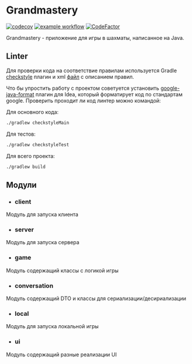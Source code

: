 # Grandmastery

[![codecov](https://codecov.io/gh/LostHikking/grandmastery/branch/main/graph/badge.svg?token=1NT8RP2OJY)](https://codecov.io/gh/LostHikking/grandmastery)
[![example workflow](https://github.com/LostHikking/grandmastery/actions/workflows/gradle.yml/badge.svg)](https://github.com/LostHikking/grandmastery/actions)
[![CodeFactor](https://www.codefactor.io/repository/github/losthikking/grandmastery/badge)](https://www.codefactor.io/repository/github/losthikking/grandmastery)

Grandmastery - приложение для игры в шахматы, написанное на Java.

## Linter

Для проверки кода на соответствие правилам используется
Gradle [checkstyle](https://docs.gradle.org/current/userguide/checkstyle_plugin.html) плагин и
xml [файл](./config/checkstyle/checkstyle.xml) с описанием правил.

Что бы упростить работу с проектом советуется
установить [google-java-format](https://plugins.jetbrains.com/plugin/8527-google-java-format) плагин для Idea, который
форматирует код по стандартам google. Проверить проходит ли код линтер можно командой:

Для основного кода:

```bash
./gradlew checkstyleMain
```

Для тестов:

```bash
./gradlew checkstyleTest
```

Для всего проекта:

```bash
./gradlew build
```

## Модули

- ### client
Модуль для запуска клиента

- ### server
Модуль для запуска сервера

- ### game
Модуль содержащий классы с логикой игры

- ### conversation
Модуль содержащий DTO и классы для сериализации/десириализации

- ### local
Модуль для запуска локальной игры

- ### ui
Модуль содержащий разные реализации UI